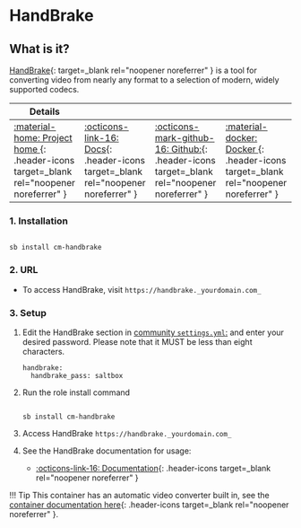 # HandBrake

## What is it?

[HandBrake](https://handbrake.fr/){: target=_blank rel="noopener noreferrer" } is a tool for converting video from nearly any format to a selection of modern, widely supported codecs.

| Details     |             |             |             |
|-------------|-------------|-------------|-------------|
| [:material-home: Project home ](https://handbrake.fr/){: .header-icons target=_blank rel="noopener noreferrer" } | [:octicons-link-16: Docs](https://handbrake.fr/docs){: .header-icons target=_blank rel="noopener noreferrer" } | [:octicons-mark-github-16: Github:](https://github.com/HandBrake/HandBrake){: .header-icons target=_blank rel="noopener noreferrer" } | [:material-docker: Docker ](https://hub.docker.com/r/jlesage/handbrake){: .header-icons target=_blank rel="noopener noreferrer" }|

### 1. Installation

``` shell

sb install cm-handbrake

```

### 2. URL

- To access HandBrake, visit `https://handbrake._yourdomain.com_`

### 3. Setup

1. Edit the HandBrake section in [community `settings.yml`:](../../community/settings.md) and enter your desired password. Please note that it MUST be less than eight characters.

    ``` { .yaml }
    handbrake:
      handbrake_pass: saltbox
    ```

2. Run the role install command

    ``` { .shell }

    sb install cm-handbrake

    ```

3. Access HandBrake `https://handbrake._yourdomain.com_`

4. See the HandBrake documentation for usage:
      - [:octicons-link-16: Documentation](https://handbrake.fr/docs){: .header-icons target=_blank rel="noopener noreferrer" }

!!! Tip
      This container has an automatic video converter built in, see the [container documentation here](https://github.com/jlesage/docker-handbrake#automatic-video-conversion){: .header-icons target=_blank rel="noopener noreferrer" }.
